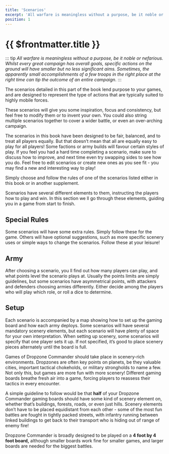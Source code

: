 ```yaml
---
title: 'Scenarios'
excerpt: 'All warfare is meaningless without a purpose, be it noble or nefarious.'
position: 1
---
```


# {{ $frontmatter.title }}

::: tip _All warfare is meaningless without a purpose, be it noble or nefarious. Whilst every great campaign has overall goals, specific actions on the ground will have smaller but no less significant aims. Sometimes, the apparently small accomplishments of a few troops in the right place at the right time can tip the outcome of an entire campaign_.
:::

The scenarios detailed in this part of the book lend purpose to your games, and are designed to represent the type of actions that are typically suited to highly mobile forces.

These scenarios will give you some inspiration, focus and consistency, but feel free to modify them or to invent your own. You could also string multiple scenarios together to cover a wider battle, or even an over-arching campaign.

The scenarios in this book have been designed to be fair, balanced, and to treat all players equally. But that doesn’t mean that all are equally easy to play for all players! Some factions or army builds will favour certain styles of play. If you feel you had a hard time completing a scenario, make sure to discuss how to improve, and next time even try swapping sides to see how you do. Feel free to edit scenarios or create new ones as you see fit - you may find a new and interesting way to play!

Simply choose and follow the rules of one of the scenarios listed either in this book or in another supplement.

Scenarios have several different elements to them, instructing the players how to play and win. In this section we ll go through these elements, guiding you in a game from start to finish.

## Special Rules

Some scenarios will have some extra rules. Simply follow these for the game. Others will have optional suggestions, such as more specific scenery uses or simple ways to change the scenarios. Follow these at your leisure!

## Army

After choosing a scenario, you ll find out how many players can play, and what points level the scenario plays at. Usually the points limits are simply guidelines, but some scenarios have asymmetrical points, with attackers and defenders choosing armies differently. Either decide among the players who will play which role, or roll a dice to determine.

## Setup

Each scenario is accompanied by a map showing how to set up the gaming board and how each army deploys. Some scenarios will have several mandatory scenery elements, but each scenario will have plenty of space for your own interpretation. When setting up scenery, some scenarios will specify that one player sets it up. If not specified, it’s good to place scenery pieces alternately until the board is full.

Games of Dropzone Commander should take place in scenery-rich environments. Dropzones are often key points on planets, be they valuable cities, important tactical chokeholds, or military strongholds to name a few. Not only this, but games are more fun with more scenery! Different gaming boards breathe fresh air into a game, forcing players to reassess their tactics in every encounter.

A simple guideline to follow would be that **half** of your Dropzone Commander gaming boards should have some kind of scenery element on, whether that’s buildings, forests, roads, or even just hills. Scenery elements don’t have to be placed equidistant from each other - some of the most fun battles are fought in tightly packed streets, with infantry running between linked buildings to get back to their transport who is hiding out of range of enemy fire!

Dropzone Commander is broadly designed to be played on a **4 foot by 4 foot board,** although smaller boards work fine for smaller games, and larger boards are needed for the biggest battles.
